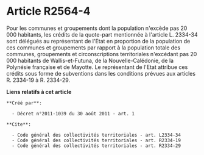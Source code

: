 # Article R2564-4

Pour les communes et groupements dont la population n'excède pas 20 000 habitants, les crédits de la quote-part mentionnée à
l'article L. 2334-34 sont délégués au représentant de l'Etat en proportion de la population de ces communes et groupements
par rapport à la population totale des communes, groupements et circonscriptions territoriales n'excédant pas 20 000
habitants de Wallis-et-Futuna, de la Nouvelle-Calédonie, de la Polynésie française et de Mayotte. Le représentant de l'Etat
attribue ces crédits sous forme de subventions dans les conditions prévues aux articles R. 2334-19 à R. 2334-29.

**Liens relatifs à cet article**

	**Créé par**:

	  - Décret n°2011-1039 du 30 août 2011 - art. 1

	**Cite**:

	  - Code général des collectivités territoriales - art. L2334-34
	  - Code général des collectivités territoriales - art. R2334-19
	  - Code général des collectivités territoriales - art. R2334-29
